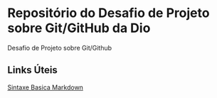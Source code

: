 # Repositório do Desafio de Projeto sobre Git/GitHub da Dio
Desafio de Projeto sobre Git/Github

## Links Úteis

[Sintaxe Basica Markdown](https://www.markdownguide.org/basic-syntax/)
